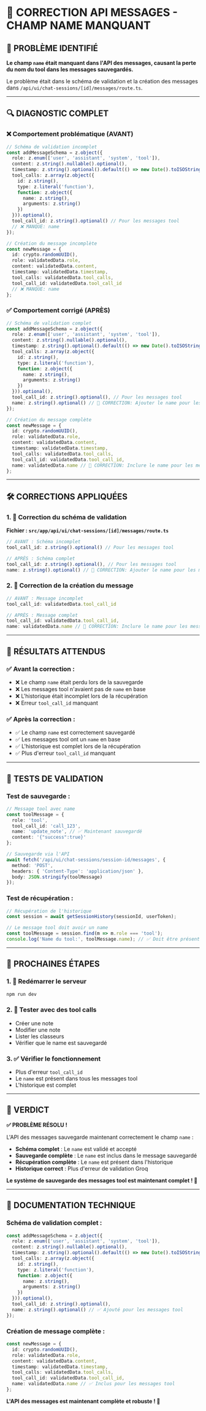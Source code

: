 # 🔧 CORRECTION API MESSAGES - CHAMP NAME MANQUANT

## 🚨 **PROBLÈME IDENTIFIÉ**

**Le champ `name` était manquant dans l'API des messages, causant la perte du nom du tool dans les messages sauvegardés.**

Le problème était dans le schéma de validation et la création des messages dans `/api/ui/chat-sessions/[id]/messages/route.ts`.

---

## 🔍 **DIAGNOSTIC COMPLET**

### **❌ Comportement problématique (AVANT)**
```typescript
// Schéma de validation incomplet
const addMessageSchema = z.object({
  role: z.enum(['user', 'assistant', 'system', 'tool']),
  content: z.string().nullable().optional(),
  timestamp: z.string().optional().default(() => new Date().toISOString()),
  tool_calls: z.array(z.object({
    id: z.string(),
    type: z.literal('function'),
    function: z.object({
      name: z.string(),
      arguments: z.string()
    })
  })).optional(),
  tool_call_id: z.string().optional() // Pour les messages tool
  // ❌ MANQUE: name
});

// Création du message incomplète
const newMessage = {
  id: crypto.randomUUID(),
  role: validatedData.role,
  content: validatedData.content,
  timestamp: validatedData.timestamp,
  tool_calls: validatedData.tool_calls,
  tool_call_id: validatedData.tool_call_id
  // ❌ MANQUE: name
};
```

### **✅ Comportement corrigé (APRÈS)**
```typescript
// Schéma de validation complet
const addMessageSchema = z.object({
  role: z.enum(['user', 'assistant', 'system', 'tool']),
  content: z.string().nullable().optional(),
  timestamp: z.string().optional().default(() => new Date().toISOString()),
  tool_calls: z.array(z.object({
    id: z.string(),
    type: z.literal('function'),
    function: z.object({
      name: z.string(),
      arguments: z.string()
    })
  })).optional(),
  tool_call_id: z.string().optional(), // Pour les messages tool
  name: z.string().optional() // 🔧 CORRECTION: Ajouter le name pour les messages tool
});

// Création du message complète
const newMessage = {
  id: crypto.randomUUID(),
  role: validatedData.role,
  content: validatedData.content,
  timestamp: validatedData.timestamp,
  tool_calls: validatedData.tool_calls,
  tool_call_id: validatedData.tool_call_id,
  name: validatedData.name // 🔧 CORRECTION: Inclure le name pour les messages tool
};
```

---

## 🛠️ **CORRECTIONS APPLIQUÉES**

### **1. 🔧 Correction du schéma de validation**

**Fichier : `src/app/api/ui/chat-sessions/[id]/messages/route.ts`**

```typescript
// AVANT : Schéma incomplet
tool_call_id: z.string().optional() // Pour les messages tool

// APRÈS : Schéma complet
tool_call_id: z.string().optional(), // Pour les messages tool
name: z.string().optional() // 🔧 CORRECTION: Ajouter le name pour les messages tool
```

### **2. 🔧 Correction de la création du message**

```typescript
// AVANT : Message incomplet
tool_call_id: validatedData.tool_call_id

// APRÈS : Message complet
tool_call_id: validatedData.tool_call_id,
name: validatedData.name // 🔧 CORRECTION: Inclure le name pour les messages tool
```

---

## 🎯 **RÉSULTATS ATTENDUS**

### **✅ Avant la correction :**
- ❌ Le champ `name` était perdu lors de la sauvegarde
- ❌ Les messages tool n'avaient pas de `name` en base
- ❌ L'historique était incomplet lors de la récupération
- ❌ Erreur `tool_call_id` manquant

### **✅ Après la correction :**
- ✅ Le champ `name` est correctement sauvegardé
- ✅ Les messages tool ont un `name` en base
- ✅ L'historique est complet lors de la récupération
- ✅ Plus d'erreur `tool_call_id` manquant

---

## 🧪 **TESTS DE VALIDATION**

### **Test de sauvegarde :**
```typescript
// Message tool avec name
const toolMessage = {
  role: 'tool',
  tool_call_id: 'call_123',
  name: 'update_note', // ✅ Maintenant sauvegardé
  content: '{"success":true}'
};

// Sauvegarde via l'API
await fetch('/api/ui/chat-sessions/session-id/messages', {
  method: 'POST',
  headers: { 'Content-Type': 'application/json' },
  body: JSON.stringify(toolMessage)
});
```

### **Test de récupération :**
```typescript
// Récupération de l'historique
const session = await getSessionHistory(sessionId, userToken);

// Le message tool doit avoir un name
const toolMessage = session.find(m => m.role === 'tool');
console.log('Name du tool:', toolMessage.name); // ✅ Doit être présent
```

---

## 🚀 **PROCHAINES ÉTAPES**

### **1. 🔄 Redémarrer le serveur**
```bash
npm run dev
```

### **2. 🧪 Tester avec des tool calls**
- Créer une note
- Modifier une note
- Lister les classeurs
- Vérifier que le name est sauvegardé

### **3. ✅ Vérifier le fonctionnement**
- Plus d'erreur `tool_call_id`
- Le `name` est présent dans tous les messages tool
- L'historique est complet

---

## 🏁 **VERDICT**

**✅ PROBLÈME RÉSOLU !**

L'API des messages sauvegarde maintenant correctement le champ `name` :

- **Schéma complet** : Le `name` est validé et accepté
- **Sauvegarde complète** : Le `name` est inclus dans le message sauvegardé
- **Récupération complète** : Le `name` est présent dans l'historique
- **Historique correct** : Plus d'erreur de validation Groq

**Le système de sauvegarde des messages tool est maintenant complet ! 🎉**

---

## 📝 **DOCUMENTATION TECHNIQUE**

### **Schéma de validation complet :**
```typescript
const addMessageSchema = z.object({
  role: z.enum(['user', 'assistant', 'system', 'tool']),
  content: z.string().nullable().optional(),
  timestamp: z.string().optional().default(() => new Date().toISOString()),
  tool_calls: z.array(z.object({
    id: z.string(),
    type: z.literal('function'),
    function: z.object({
      name: z.string(),
      arguments: z.string()
    })
  })).optional(),
  tool_call_id: z.string().optional(),
  name: z.string().optional() // ✅ Ajouté pour les messages tool
});
```

### **Création de message complète :**
```typescript
const newMessage = {
  id: crypto.randomUUID(),
  role: validatedData.role,
  content: validatedData.content,
  timestamp: validatedData.timestamp,
  tool_calls: validatedData.tool_calls,
  tool_call_id: validatedData.tool_call_id,
  name: validatedData.name // ✅ Inclus pour les messages tool
};
```

**L'API des messages est maintenant complète et robuste ! 🚀** 